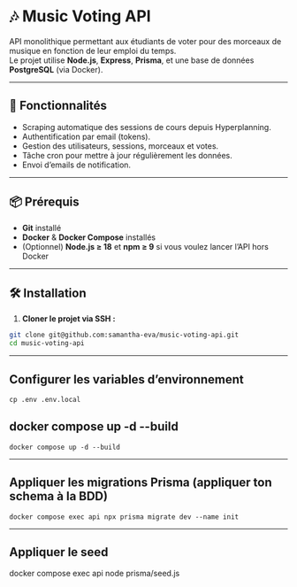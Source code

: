 # 🎶 Music Voting API  

API monolithique permettant aux étudiants de voter pour des morceaux de musique en fonction de leur emploi du temps.  
Le projet utilise **Node.js**, **Express**, **Prisma**, et une base de données **PostgreSQL** (via Docker).  

---

## 🚀 Fonctionnalités
- Scraping automatique des sessions de cours depuis Hyperplanning.  
- Authentification par email (tokens).  
- Gestion des utilisateurs, sessions, morceaux et votes.  
- Tâche cron pour mettre à jour régulièrement les données.  
- Envoi d’emails de notification.  

---

## 📦 Prérequis
- **Git** installé  
- **Docker** & **Docker Compose** installés  
- (Optionnel) **Node.js ≥ 18** et **npm ≥ 9** si vous voulez lancer l’API hors Docker  

---

## 🛠️ Installation

1. **Cloner le projet via SSH :**  
```bash
git clone git@github.com:samantha-eva/music-voting-api.git
cd music-voting-api
```

---

## Configurer les variables d’environnement

```cp .env .env.local```

## docker compose up -d --build

```
docker compose up -d --build
```
---

## Appliquer les migrations Prisma (appliquer ton schema à la BDD)
```
docker compose exec api npx prisma migrate dev --name init

```

---
## Appliquer le  seed
docker compose exec api node prisma/seed.js